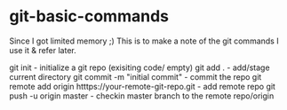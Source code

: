 # git-basic-commands
Since I got limited memory ;)
This is to make a note of the git commands I use it & refer later.

git init - initialize a git repo (exisiting code/ empty)
git add . - add/stage current directory
git commit -m "initial commit" - commit the repo
git remote add origin htttps://your-remote-git-repo.git - add remote repo
git push -u origin master - checkin master branch to the remote repo/origin
